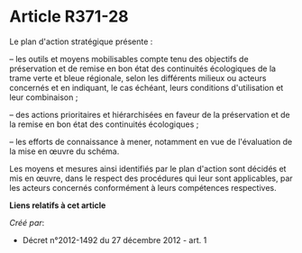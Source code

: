 # Article R371-28

Le plan d'action stratégique présente :

– les outils et moyens mobilisables compte tenu des objectifs de préservation et de remise en bon état des continuités
écologiques de la trame verte et bleue régionale, selon les différents milieux ou acteurs concernés et en indiquant, le cas
échéant, leurs conditions d'utilisation et leur combinaison ;

– des actions prioritaires et hiérarchisées en faveur de la préservation et de la remise en bon état des continuités
écologiques ;

– les efforts de connaissance à mener, notamment en vue de l'évaluation de la mise en œuvre du schéma.

Les moyens et mesures ainsi identifiés par le plan d'action sont décidés et mis en œuvre, dans le respect des procédures qui
leur sont applicables, par les acteurs concernés conformément à leurs compétences respectives.

**Liens relatifs à cet article**

_Créé par_:

  - Décret n°2012-1492 du 27 décembre 2012 - art. 1
